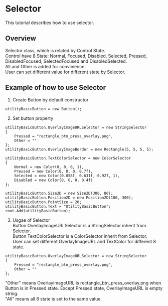 # Selector
This tutorial describes how to use selector.

## Overview
Selector class, which is related by Control State.  
Control have 8 State: Normal, Focused, Disabled, Selected, Pressed, DisabledFocused, SelectedFocused and DisabledSelected.  
All and Other is added for convinience.  
User can set different value for different state by Selector.

## Example of how to use Selector
1. Create Button by default constructor

~~~{.cs}
utilityBasicButton = new Button();
~~~

2. Set button property

~~~{.cs}
utilityBasicButton.OverlayImageURLSelector = new StringSelector
{
    Pressed = "rectangle_btn_press_overlay.png",
    Other = ""
};
utilityBasicButton.OverlayImageBorder = new Rectangle(5, 5, 5, 5);

utilityBasicButton.TextColorSelector = new ColorSelector
{
    Normal = new Color(0, 0, 0, 1),
    Pressed = new Color(0, 0, 0, 0.7f),
    Selected = new Color(0.058f, 0.631f, 0.92f, 1),
    Disabled = new Color(0, 0, 0, 0.4f)
};

utilityBasicButton.Size2D = new Size2D(300, 80);
utilityBasicButton.Position2D = new Position2D(100, 300);
utilityBasicButton.PointSize = 20;
utilityBasicButton.Text = "UtilityBasicButton";
root.Add(utilityBasicButton);
~~~

3. Usgae of Selector  
Button OverlayImageURLSelector is a StringSelector inherit from Selector.  
Button TextColorSelector is a ColorSelector inherit from Selector.  
User can set different OverlayImageURL and TextColor for different 8 state.

~~~{.cs}
utilityBasicButton.OverlayImageURLSelector = new StringSelector
{
    Pressed = "rectangle_btn_press_overlay.png",
    Other = ""
};
~~~

"Other" means OverlayImageURL is rectangle_btn_press_overlay.png when Button is in Pressed state. Except Pressed state, OverlayImageURL is empty string.       
"All" means all 8 state is set to the same value.
